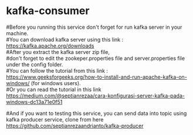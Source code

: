 # kafka-consumer

#Before you running this service don't forget for run kafka server in your machine. \
#You can download kafka server using this link : https://kafka.apache.org/downloads \
#After you extract the kafka server zip file, \
#don't forget to edit the zookeper.properties file and server.properties file under the config folder. \
#You can follow the tutorial from this link : https://www.geeksforgeeks.org/how-to-install-and-run-apache-kafka-on-windows/ (for windows users). \
#Or you can read the tutorial in this link https://medium.com/@septianrezaa/cara-konfigurasi-server-kafka-pada-windows-dc13a71e0f51  


#And if you want to testing this service, you can send data into topic using kafka producer service, clone from here \
https://github.com/septianrezaandrianto/kafka-producer

